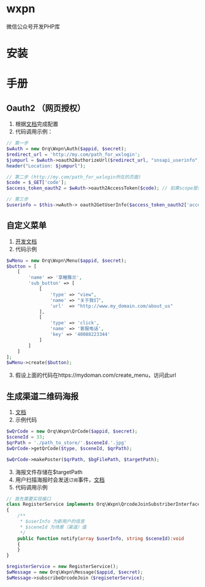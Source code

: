# wxpn
微信公众号开发PHP库

# 安装

# 手册

## Oauth2 （网页授权）

1. 根据[文档](https://mp.weixin.qq.com/wiki?t=resource/res_main&id=mp1421140842)完成配置
2. 代码调用示例：

```PHP
// 第一步
$wAuth = new Orq\Wxpn\Auth($appid, $secret);
$redirect_url = 'http://my.com/path_for_wxlogin';
$jumpurl = $wAuth->oauth2AuthorizeUrl($redirect_url, "snsapi_userinfo", "123");
header("Location: $jumpurl");

// 第二步 (http://my.com/path_for_wxlogin所在的页面)
$code = $_GET['code'];
$access_token_oauth2 = $wAuth->oauth2AccessToken($code); // 如果scope是snsapi_base则流程到此结束

// 第三步
$userinfo = $this->wAuth-> oauth2GetUserInfo($access_token_oauth2['access_token']
```

## 自定义菜单

1. [开发文档](https://mp.weixin.qq.com/wiki?t=resource/res_main&id=mp1421141013)
2. 代码示例

```PHP
$wMenu = new Orq\Wxpn\Menu($appid, $secret);
$button = [
    [
        'name' => '享睡雅兰',
        'sub_button' => [
            [
                'type' => "view",
                'name' => "关于我们",
                'url'  => "http://www.my_domain.com/about_us"
            ],
            [
                'type' => 'click',
                'name' => '客服电话',
                'key' => '40088223344'
            ]
        ]
    ]
];
$wMenu->create($button);
```

3. 假设上面的代码在https://mydoman.com/create_menu，访问此url

## 生成渠道二维码海报

1. [文档](https://mp.weixin.qq.com/wiki?t=resource/res_main&id=mp1443433542)
2. 示例代码

```PHP
$wQrCode = new Orq\Wxpn\QrCode($appid, $secret);
$sceneId = 33;
$qrPath = './path_to_store/'.$sceneId.'.jpg'
$wQrCode->getQrCode($type, $sceneId, $qrPath);

$wQrCode->makePoster($qrPath, $bgFilePath, $targetPath);
```

3. 海报文件存储在$targetPath
4. 用户扫描海报时会发送`订阅`事件，[文档](https://mp.weixin.qq.com/wiki?t=resource/res_main&id=mp1421140454)
5. 代码调用示例

```PHP
// 首先需要实现接口
class RegisterService implements Orq\Wxpn\QrcodeJoinSubstriberInterface
{
    /**
     * $userInfo 为新用户的信息
     * $sceneId 为场景（渠道）值
     */
    public function notify(array $userInfo, string $sceneId):void
    {
    }
}

$registerService = new RegisterService();
$wMessage = new Orq\Wxpn\Message($appid, $secret);
$wMessage->subscribeQrcodeJoin（$regiseterService);
```